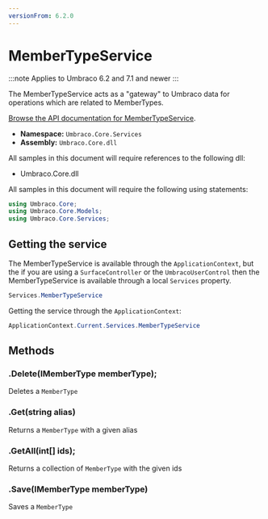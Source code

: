 ```yaml
---
versionFrom: 6.2.0
---
```


# MemberTypeService

:::note
Applies to Umbraco 6.2 and 7.1 and newer
:::

The MemberTypeService acts as a "gateway" to Umbraco data for operations which are related to MemberTypes.

[Browse the API documentation for MemberTypeService](https://our.umbraco.com/apidocs/csharp/api/Umbraco.Core.Services.MemberTypeService.html).

 * **Namespace:** `Umbraco.Core.Services` 
 * **Assembly:** `Umbraco.Core.dll`

All samples in this document will require references to the following dll:

* Umbraco.Core.dll

All samples in this document will require the following using statements:

```csharp
using Umbraco.Core;
using Umbraco.Core.Models;
using Umbraco.Core.Services;
```

## Getting the service
The MemberTypeService is available through the `ApplicationContext`, but the if you are using a `SurfaceController` or the `UmbracoUserControl` then the MemberTypeService is available through a local `Services` property.

```csharp
Services.MemberTypeService
```

Getting the service through the `ApplicationContext`:

```csharp
ApplicationContext.Current.Services.MemberTypeService
```

## Methods

### .Delete(IMemberType memberType);
Deletes a `MemberType`

### .Get(string alias)
Returns a `MemberType` with a given alias

### .GetAll(int[] ids);
Returns a collection of `MemberType` with the given ids

### .Save(IMemberType memberType)
Saves a `MemberType`
